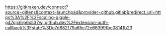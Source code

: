 https://gitkraken.dev/connect?source=gitlens&context=launchpad&provider=github,gitlab&redirect_uri=https%3A%2F%2Fscaling-giggle-g47pjx6rp6x537wj.github.dev%2Fextension-auth-callback%3Fstate%3De7d882179a65e72e66399fbc08141b23
